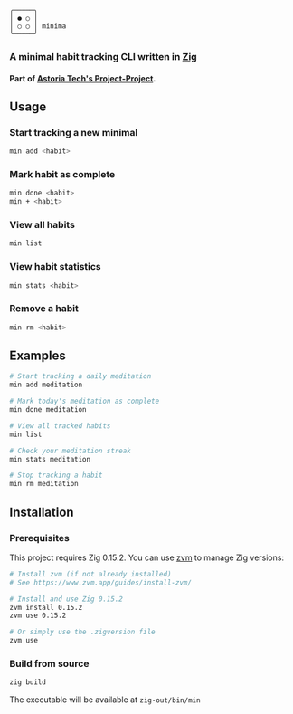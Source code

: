     ╭─────╮
    │ ● ○ │
    │ ○ ○ │ minima
    ╰─────╯

### A minimal habit tracking CLI written in [Zig](https://ziglang.org/)
#### Part of [Astoria Tech's Project-Project](https://astoria.app/project-project/).

## Usage

### Start tracking a new minimal
```bash
min add <habit>
```

### Mark habit as complete
```bash
min done <habit>
min + <habit>
```

### View all habits
```bash
min list
```

### View habit statistics
```bash
min stats <habit>
```

### Remove a habit
```bash
min rm <habit>
```

## Examples

```bash
# Start tracking a daily meditation
min add meditation

# Mark today's meditation as complete
min done meditation

# View all tracked habits
min list

# Check your meditation streak
min stats meditation

# Stop tracking a habit
min rm meditation
```

## Installation

### Prerequisites

This project requires Zig 0.15.2. You can use [zvm](https://www.zvm.app/) to manage Zig versions:

```bash
# Install zvm (if not already installed)
# See https://www.zvm.app/guides/install-zvm/

# Install and use Zig 0.15.2
zvm install 0.15.2
zvm use 0.15.2

# Or simply use the .zigversion file
zvm use
```

### Build from source

```bash
zig build
```

The executable will be available at `zig-out/bin/min`
